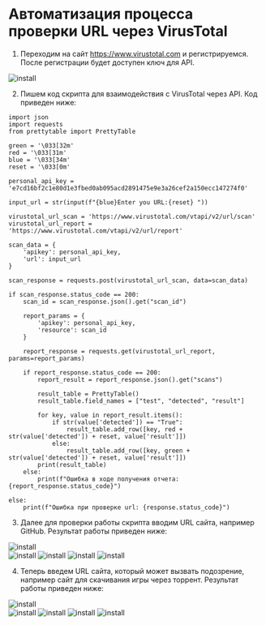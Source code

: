 # Автоматизация процесса проверки URL через VirusTotal
  
1) Переходим на сайт https://www.virustotal.com и регистрируемся. После регистрации будет доступен ключ для API.  
  
![install](images/api.png)  

2) Пишем код скрипта для взаимодействия с VirusTotal через API. Код приведен ниже:

```
import json
import requests
from prettytable import PrettyTable

green = '\033[32m'
red = '\033[31m'
blue = '\033[34m'
reset = '\033[0m'

personal_api_key = 'e7cd16bf2c1e80d1e3fbed0ab095acd2891475e9e3a26cef2a150ecc147274f0'

input_url = str(input(f"{blue}Enter you URL:{reset} "))

virustotal_url_scan = 'https://www.virustotal.com/vtapi/v2/url/scan'
virustotal_url_report = 'https://www.virustotal.com/vtapi/v2/url/report'

scan_data = {
    'apikey': personal_api_key,
    'url': input_url
}

scan_response = requests.post(virustotal_url_scan, data=scan_data)

if scan_response.status_code == 200:
    scan_id = scan_response.json().get("scan_id")

    report_params = {
        'apikey': personal_api_key,
        'resource': scan_id
    }

    report_response = requests.get(virustotal_url_report, params=report_params)

    if report_response.status_code == 200:
        report_result = report_response.json().get("scans")

        result_table = PrettyTable()
        result_table.field_names = ["test", "detected", "result"]

        for key, value in report_result.items():
            if str(value['detected']) == "True":
                result_table.add_row([key, red + str(value['detected']) + reset, value['result']])
            else:
                result_table.add_row([key, green + str(value['detected']) + reset, value['result']])
        print(result_table)
    else:
        print(f"Ошибка в ходе получения отчета: {report_response.status_code}")

else:
    print(f"Ошибка при проверке url: {response.status_code}")

```

3) Далее для проверки работы скрипта вводим URL сайта, например GitHub. Результат работы приведен ниже:

![install](images/gh_1.png)  
![install](images/gh_2.png)
![install](images/gh_3.png)
![install](images/gh_4.png)
![install](images/gh_5.png)  

4) Теперь введем URL сайта, который может вызвать подозрение, например сайт для скачивания игры через торрент. Результат работы приведен ниже:

![install](images/tor_1.png)  
![install](images/tor_2.png)
![install](images/tor_3.png)
![install](images/tor_4.png)
![install](images/tor_5.png)  



  
